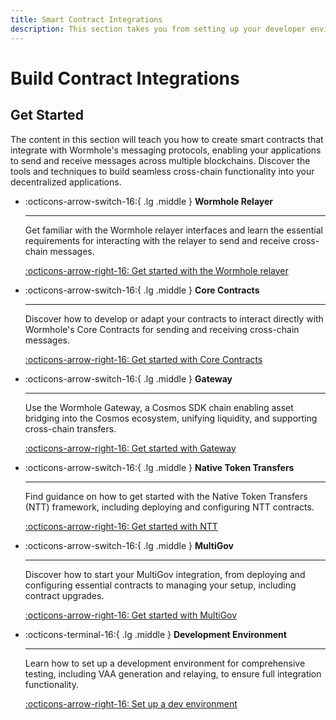 ```yaml
---
title: Smart Contract Integrations
description: This section takes you from setting up your developer environment and configuring token transfers to deploying your custom multichain protocol. 
---
```


# Build Contract Integrations

## Get Started

The content in this section will teach you how to create smart contracts that integrate with Wormhole's messaging protocols, enabling your applications to send and receive messages across multiple blockchains. Discover the tools and techniques to build seamless cross-chain functionality into your decentralized applications.

<div class="grid cards" markdown>

-   :octicons-arrow-switch-16:{ .lg .middle } **Wormhole Relayer**

    ---

    Get familiar with the Wormhole relayer interfaces and learn the essential requirements for interacting with the relayer to send and receive cross-chain messages.

    [:octicons-arrow-right-16: Get started with the Wormhole relayer](/docs/build/contract-integrations/wormhole-relayers/)

-   :octicons-arrow-switch-16:{ .lg .middle } **Core Contracts**

    ---

    Discover how to develop or adapt your contracts to interact directly with Wormhole's Core Contracts for sending and receiving cross-chain messages.

    [:octicons-arrow-right-16: Get started with Core Contracts](/docs/build/contract-integrations/core-contracts/)

-   :octicons-arrow-switch-16:{ .lg .middle } **Gateway**

    ---

    Use the Wormhole Gateway, a Cosmos SDK chain enabling asset bridging into the Cosmos ecosystem, unifying liquidity, and supporting cross-chain transfers.

    [:octicons-arrow-right-16: Get started with Gateway](/docs/build/contract-integrations/gateway/)

-   :octicons-arrow-switch-16:{ .lg .middle } **Native Token Transfers**

    ---

    Find guidance on how to get started with the Native Token Transfers (NTT) framework, including deploying and configuring NTT contracts.

    [:octicons-arrow-right-16: Get started with NTT](/docs/build/contract-integrations/native-token-transfers/)

-   :octicons-arrow-switch-16:{ .lg .middle } **MultiGov**

    ---

    Discover how to start your MultiGov integration, from deploying and configuring essential contracts to managing your setup, including contract upgrades.

    [:octicons-arrow-right-16: Get started with MultiGov](/docs/build/contract-integrations/multigov/)

-   :octicons-terminal-16:{ .lg .middle } **Development Environment**

    ---

    Learn how to set up a development environment for comprehensive testing, including VAA generation and relaying, to ensure full integration functionality.

    [:octicons-arrow-right-16: Set up a dev environment](/docs/build/contract-integrations/dev-env/)

</div>
